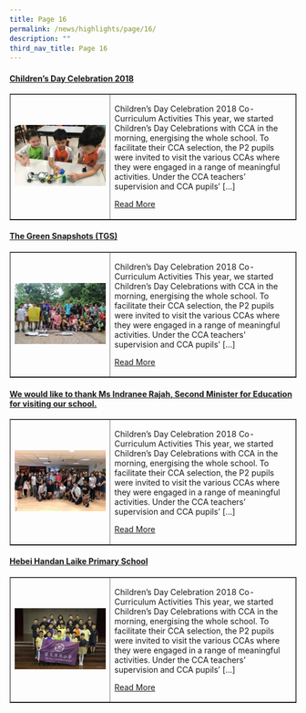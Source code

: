 ```yaml
---
title: Page 16
permalink: /news/highlights/page/16/
description: ""
third_nav_title: Page 16
---
```

<h4><strong><a href="/2019/10/07/childrens-day-celebration-2018-2/" rel="bookmark">Children&rsquo;s Day Celebration 2018</a></strong></h4>
<table style="border-collapse: collapse; width: 100%;" border="1">
<tbody>
<tr>
<td style="width: 35%;"><a href="/2019/10/07/childrens-day-celebration-2018-2/"><img src="/images/h16a.jpg"></a></td>
<td style="width: 65%;"><p>Children&rsquo;s Day Celebration 2018 Co-Curriculum Activities This year, we started Children&rsquo;s Day Celebrations with CCA in the morning, energising the whole school. To facilitate their CCA selection, the P2 pupils were invited to visit the various CCAs where they were engaged in a range of meaningful activities. Under the CCA teachers&rsquo; supervision and CCA pupils&rsquo; [&hellip;]</p>
<p><a href="/2019/10/07/childrens-day-celebration-2018-2/">Read More</a></p></td>
</tr>
</tbody>
</table>

<h4><strong><a href="/2019/04/29/the-green-snapshots-tgs/" rel="bookmark">The Green Snapshots (TGS)</a></strong></h4>
<table style="border-collapse: collapse; width: 100%;" border="1">
<tbody>
<tr>
<td style="width: 35%;"><a href="/2019/04/29/the-green-snapshots-tgs/"><img src="/images/h16b.jpg"></a></td>
<td style="width: 65%;"><p>Children&rsquo;s Day Celebration 2018 Co-Curriculum Activities This year, we started Children&rsquo;s Day Celebrations with CCA in the morning, energising the whole school. To facilitate their CCA selection, the P2 pupils were invited to visit the various CCAs where they were engaged in a range of meaningful activities. Under the CCA teachers&rsquo; supervision and CCA pupils&rsquo; [&hellip;]</p>
<p><a href="/2019/04/29/the-green-snapshots-tgs/">Read More</a></p></td>
</tr>
</tbody>
</table>

<h4><strong><a href="/2018/10/08/we-would-like-to-thank-ms-indranee-second-minister-for-education-for-visiting-our-school/" rel="bookmark">We would like to thank Ms Indranee Rajah, Second Minister for Education for visiting our school.</a></strong></h4>
<table style="border-collapse: collapse; width: 100%;" border="1">
<tbody>
<tr>
<td style="width: 35%;"><a href="/2018/10/08/we-would-like-to-thank-ms-indranee-second-minister-for-education-for-visiting-our-school/"><img src="/images/h16c.jpg"></a></td>
<td style="width: 65%;"><p>Children&rsquo;s Day Celebration 2018 Co-Curriculum Activities This year, we started Children&rsquo;s Day Celebrations with CCA in the morning, energising the whole school. To facilitate their CCA selection, the P2 pupils were invited to visit the various CCAs where they were engaged in a range of meaningful activities. Under the CCA teachers&rsquo; supervision and CCA pupils&rsquo; [&hellip;]</p>
<p><a href="/2018/10/08/we-would-like-to-thank-ms-indranee-second-minister-for-education-for-visiting-our-school/">Read More</a></p></td>
</tr>
</tbody>
</table>

<h4><strong><a href="/2018/07/10/hebei-handan-laike-primary-school-2/" rel="bookmark">Hebei Handan Laike Primary School</a></strong></h4>
<table style="border-collapse: collapse; width: 100%;" border="1">
<tbody>
<tr>
<td style="width: 35%;"><a href="/2018/07/10/hebei-handan-laike-primary-school-2/"><img src="/images/h16d.jpg"></a></td>
<td style="width: 65%;"><p>Children&rsquo;s Day Celebration 2018 Co-Curriculum Activities This year, we started Children&rsquo;s Day Celebrations with CCA in the morning, energising the whole school. To facilitate their CCA selection, the P2 pupils were invited to visit the various CCAs where they were engaged in a range of meaningful activities. Under the CCA teachers&rsquo; supervision and CCA pupils&rsquo; [&hellip;]</p>
<p><a href="/2018/07/10/hebei-handan-laike-primary-school-2/">Read More</a></p></td>
</tr>
</tbody>
</table>